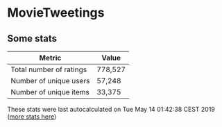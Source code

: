# MovieTweetings
## Some stats

Metric | Value
--- | ---
Total number of ratings                 | 778,527
Number of unique users                  | 57,248
Number of unique items                  | 33,375
These stats were last autocalculated on Tue May 14 01:42:38 CEST 2019  ([more stats here](./stats.md))

